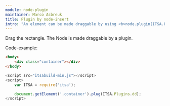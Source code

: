 ```yaml
---
module: node-plugin
maintainer: Marco Asbreuk
title: Plugin by node-insert
intro: "An element can be made draggable by using <b>node.plugin(ITSA.Plugins.dd)</b>. The plugin does nothing more than add the right attribute to the draggable Element, and it just works.</b>"
---
```


<style type="text/css">
    .container {
        margin: 10px;
        height: 100px;
        width: 100px;
        background-color: #990073;
        border: 2px solid #000;
        display: inline-block;
        *display: inline;
        *zoom: 1;
    }
    .body-content.module p.spaced {
        margin-top: 150px;
    }
</style>

Drag the rectangle. The Node is made draggable by a plugin.

<div class="base"></div>

<p class="spaced">Code-example:</p>

```html
<body>
    <div class="container"></div>
</body>
```

```js
<script src="itsabuild-min.js"></script>
<script>
    var ITSA = require('itsa');

    document.getElement('.container').plug(ITSA.Plugins.dd);
</script>
```

<script src="../../dist/itsabuild.js"></script>
<script>
    var ITSA = require('itsa');

    document.getElement('.base').plug(ITSA.Plugins.dd);
</script>
